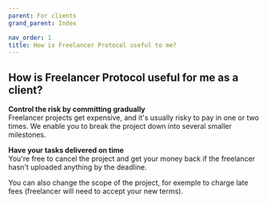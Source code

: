```yaml
---
parent: For clients
grand_parent: Index

nav_order: 1
title: How is Freelancer Protocol useful to me?
---
```


## How is Freelancer Protocol useful for me as a client?

**Control the risk by committing gradually**  
 Freelancer projects get expensive, and it's usually risky to pay in one or two times. We enable you to break the project down into several smaller milestones.

**Have your tasks delivered on time**  
 You're free to cancel the project and get your money back if the freelancer hasn't uploaded anything by the deadline.

You can also change the scope of the project, for exemple to charge late fees (freelancer will need to accept your new terms).
